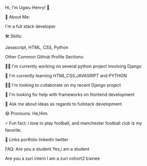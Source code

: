 Hi, I'm Ugwu Henry! 👋

🚀 About Me:

I'm a full stack developer

🛠 Skills:

Javascript, HTML, CSS, Python

Other Common Github Profile Sections:

👩‍💻 I'm currently working on several python project involving Django

🧠 I'm currently learning HTML,CSS,JAVASRIPT and PYTHON

👯‍♀️ I'm looking to collaborate on my recent Django project

🤔 I'm looking for help with frameworks on frontend development

💬 Ask me about ideas as regards to fullstack development

😄 Pronouns: He,Him.

⚡️ Fun fact: i love to play football, and manchester football club is my favorite.

🔗 Links
portfolio linkedin twitter

FAQ:
Are you a student
Yes,i am a student

Are you a zuri intern
I am a zuri cohort2 trainee